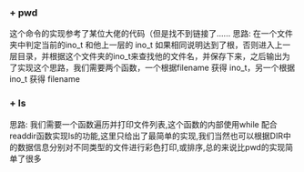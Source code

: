 ### +   pwd
这个命令的实现参考了某位大佬的代码（但是找不到链接了......
思路:
在一个文件夹中判定当前的ino_t 和他上一层的 ino_t 如果相同说明达到了根，否则进入上一层目录，并根据这个文件夹的ino_t来查找他的文件名，并保存下来，之后输出为了实现这个思路，我们需要两个函数，一个根据filename 获得 ino_t，另一个根据ino_t 获得 filename


###  + ls
思路:
我们需要一个函数遍历并打印文件列表,这个函数的内部使用while 配合readdir函数实现ls的功能,这里只给出了最简单的实现,我们当然也可以根据DIR中的数据信息分别对不同类型的文件进行彩色打印,或排序,总的来说比pwd的实现简单了很多
